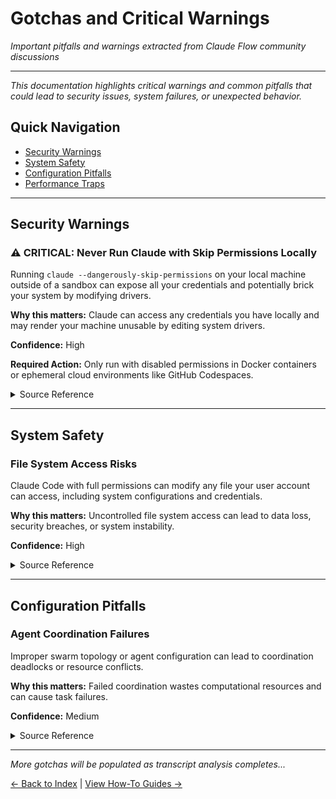 # Gotchas and Critical Warnings

*Important pitfalls and warnings extracted from Claude Flow community discussions*

---

*This documentation highlights critical warnings and common pitfalls that could lead to security issues, system failures, or unexpected behavior.*

## Quick Navigation
- [Security Warnings](#security-warnings)
- [System Safety](#system-safety)
- [Configuration Pitfalls](#configuration-pitfalls)
- [Performance Traps](#performance-traps)

---

## Security Warnings

### ⚠️ CRITICAL: Never Run Claude with Skip Permissions Locally
Running `claude --dangerously-skip-permissions` on your local machine outside of a sandbox can expose all your credentials and potentially brick your system by modifying drivers.

**Why this matters:** Claude can access any credentials you have locally and may render your machine unusable by editing system drivers.

**Confidence:** High

**Required Action:** Only run with disabled permissions in Docker containers or ephemeral cloud environments like GitHub Codespaces.

<details>
<summary>Source Reference</summary>

> "The team warns against using claude with permissions disabled unless you are executing it in a Docker container or in an ephemeral cloud environment for security reasons. If you run claude --dangerously-skip-permissions locally outside of a sandbox (like Docker) claude will likely be able access any credentials you have locally & may even brick your machine (by editing your drivers) rendering it unusable."

Source: `spec.md:11-16`
</details>

---

## System Safety

### File System Access Risks
Claude Code with full permissions can modify any file your user account can access, including system configurations and credentials.

**Why this matters:** Uncontrolled file system access can lead to data loss, security breaches, or system instability.

**Confidence:** High

<details>
<summary>Source Reference</summary>

*[To be populated from transcript analysis]*

Source: `[pending_analysis]`
</details>

---

## Configuration Pitfalls

### Agent Coordination Failures
Improper swarm topology or agent configuration can lead to coordination deadlocks or resource conflicts.

**Why this matters:** Failed coordination wastes computational resources and can cause task failures.

**Confidence:** Medium

<details>
<summary>Source Reference</summary>

*[To be populated from transcript analysis]*

Source: `[pending_analysis]`
</details>

---

*More gotchas will be populated as transcript analysis completes...*

[← Back to Index](index.md) | [View How-To Guides →](how-to.md)
